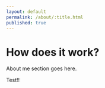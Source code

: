 ```yaml
---
layout: default
permalink: /about/:title.html
published: true
---
```

# How does it work?

About me section goes here.

Test!!


